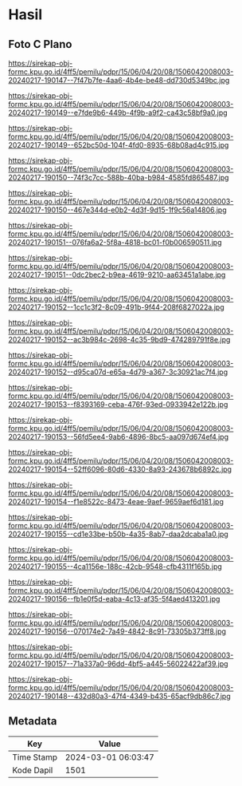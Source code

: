 # Hasil

## Foto C Plano

https://sirekap-obj-formc.kpu.go.id/4ff5/pemilu/pdpr/15/06/04/20/08/1506042008003-20240217-190147--7f47b7fe-4aa6-4b4e-be48-dd730d5349bc.jpg

https://sirekap-obj-formc.kpu.go.id/4ff5/pemilu/pdpr/15/06/04/20/08/1506042008003-20240217-190149--e7fde9b6-449b-4f9b-a9f2-ca43c58bf9a0.jpg

https://sirekap-obj-formc.kpu.go.id/4ff5/pemilu/pdpr/15/06/04/20/08/1506042008003-20240217-190149--652bc50d-104f-4fd0-8935-68b08ad4c915.jpg

https://sirekap-obj-formc.kpu.go.id/4ff5/pemilu/pdpr/15/06/04/20/08/1506042008003-20240217-190150--74f3c7cc-588b-40ba-b984-4585fd865487.jpg

https://sirekap-obj-formc.kpu.go.id/4ff5/pemilu/pdpr/15/06/04/20/08/1506042008003-20240217-190150--467e344d-e0b2-4d3f-9d15-1f9c56a14806.jpg

https://sirekap-obj-formc.kpu.go.id/4ff5/pemilu/pdpr/15/06/04/20/08/1506042008003-20240217-190151--076fa6a2-5f8a-4818-bc01-f0b006590511.jpg

https://sirekap-obj-formc.kpu.go.id/4ff5/pemilu/pdpr/15/06/04/20/08/1506042008003-20240217-190151--0dc2bec2-b9ea-4619-9210-aa63451a1abe.jpg

https://sirekap-obj-formc.kpu.go.id/4ff5/pemilu/pdpr/15/06/04/20/08/1506042008003-20240217-190152--1cc1c3f2-8c09-491b-9f44-208f6827022a.jpg

https://sirekap-obj-formc.kpu.go.id/4ff5/pemilu/pdpr/15/06/04/20/08/1506042008003-20240217-190152--ac3b984c-2698-4c35-9bd9-474289791f8e.jpg

https://sirekap-obj-formc.kpu.go.id/4ff5/pemilu/pdpr/15/06/04/20/08/1506042008003-20240217-190152--d95ca07d-e65a-4d79-a367-3c30921ac7f4.jpg

https://sirekap-obj-formc.kpu.go.id/4ff5/pemilu/pdpr/15/06/04/20/08/1506042008003-20240217-190153--f8393169-ceba-476f-93ed-0933942e122b.jpg

https://sirekap-obj-formc.kpu.go.id/4ff5/pemilu/pdpr/15/06/04/20/08/1506042008003-20240217-190153--56fd5ee4-9ab6-4896-8bc5-aa097d674ef4.jpg

https://sirekap-obj-formc.kpu.go.id/4ff5/pemilu/pdpr/15/06/04/20/08/1506042008003-20240217-190154--52ff6096-80d6-4330-8a93-243678b6892c.jpg

https://sirekap-obj-formc.kpu.go.id/4ff5/pemilu/pdpr/15/06/04/20/08/1506042008003-20240217-190154--f1e8522c-8473-4eae-9aef-9659aef6d181.jpg

https://sirekap-obj-formc.kpu.go.id/4ff5/pemilu/pdpr/15/06/04/20/08/1506042008003-20240217-190155--cd1e33be-b50b-4a35-8ab7-daa2dcaba1a0.jpg

https://sirekap-obj-formc.kpu.go.id/4ff5/pemilu/pdpr/15/06/04/20/08/1506042008003-20240217-190155--4ca1156e-188c-42cb-9548-cfb4311f165b.jpg

https://sirekap-obj-formc.kpu.go.id/4ff5/pemilu/pdpr/15/06/04/20/08/1506042008003-20240217-190156--fb1e0f5d-eaba-4c13-af35-5f4aed413201.jpg

https://sirekap-obj-formc.kpu.go.id/4ff5/pemilu/pdpr/15/06/04/20/08/1506042008003-20240217-190156--070174e2-7a49-4842-8c91-73305b373ff8.jpg

https://sirekap-obj-formc.kpu.go.id/4ff5/pemilu/pdpr/15/06/04/20/08/1506042008003-20240217-190157--71a337a0-96dd-4bf5-a445-56022422af39.jpg

https://sirekap-obj-formc.kpu.go.id/4ff5/pemilu/pdpr/15/06/04/20/08/1506042008003-20240217-190148--432d80a3-47f4-4349-b435-65acf9db86c7.jpg


## Metadata

| Key        | Value               |
| ---------- | ------------------- |
| Time Stamp | 2024-03-01 06:03:47 |
| Kode Dapil | 1501                |



